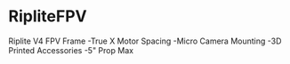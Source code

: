 # RipliteFPV

Riplite V4 FPV Frame
-True X Motor Spacing
-Micro Camera Mounting
-3D Printed Accessories
-5" Prop Max
